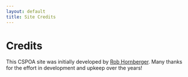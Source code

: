 ```yaml
---
layout: default
title: Site Credits
---
```


# Credits

This CSPOA site was initially developed by <a href="mailto:info@dropnetllc.com">Rob Hornberger</a>.  Many thanks for the effort in development and upkeep over the years!

